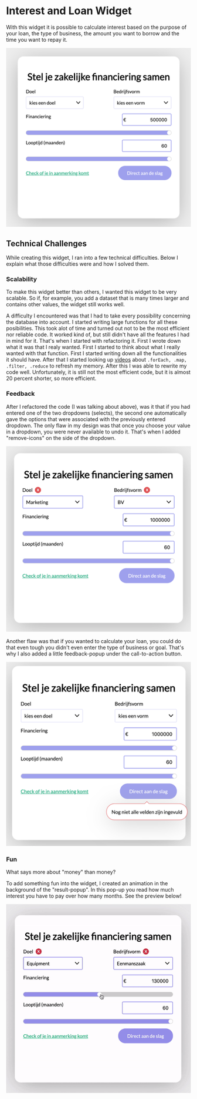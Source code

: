 # Interest and Loan Widget

With this widget it is possible to calculate interest based on the purpose of your loan, the type of business, the amount you want to borrow and the time you want to repay it.

<img src="https://github.com/muise001/React-Widget/blob/master/widget.png" alt="First view of the widget"/>

## Technical Challenges
While creating this widget, I ran into a few technical difficulties. Below I explain what those difficulties were and how I solved them.

### Scalability
To make this widget better than others, I wanted this widget to be very scalable. So if, for example, you add a dataset that is many times larger and contains other values, the widget still works well.

A difficulty I encountered was that I had to take every possibility concerning the database into account. I started writing large functions for all these posibilities. This took alot of time and turned out not to be the most efficient nor reliable code. It worked kind of, but still didn't have all the features I had in mind for it. That's when I started with refactoring it. First I wrote down what it was that I realy wanted. First I started to think about what I really wanted with that function. First I started writing down all the functionalities it should have. After that I started looking up [videos](https://www.youtube.com/watch?v=rRgD1yVwIvE&t=642s) about `.forEach, .map, .filter, .reduce` to refresh my memory. After this I was able to rewrite my code well. Unfortunately, it is still not the most efficient code, but it is almost 20 percent shorter, so more efficient.

### Feedback
After I refactored the code (I was talking about above), was it that if you had entered one of the two dropdowns (selects), the second one automatically gave the options that were associated with the previously entered dropdown. The only flaw in my design was that once you choose your value in a dropdown, you were never available to undo it. That's when I added "remove-icons" on the side of the dropdown. 

<img src="https://github.com/muise001/React-Widget/blob/master/optionality%20to%20delete.png" alt="Remove value button"/>

Another flaw was that if you wanted to calculate your loan, you could do that even tough you didn't even enter the type of business or goal. That's why I also added a little feedback-popup under the call-to-action button.

<img src="https://github.com/muise001/React-Widget/blob/master/feedback.png" alt="Feedback to premature call-to-action"/>

### Fun
What says more about "money" than money? 

To add something fun into the widget, I created an animation in the background of the "result-popup". In this pop-up you read how much interest you have to pay over how many months. See the preview below!

<img src="https://github.com/muise001/React-Widget/blob/master/makeItRain.gif" alt="Fun feedback"/>



